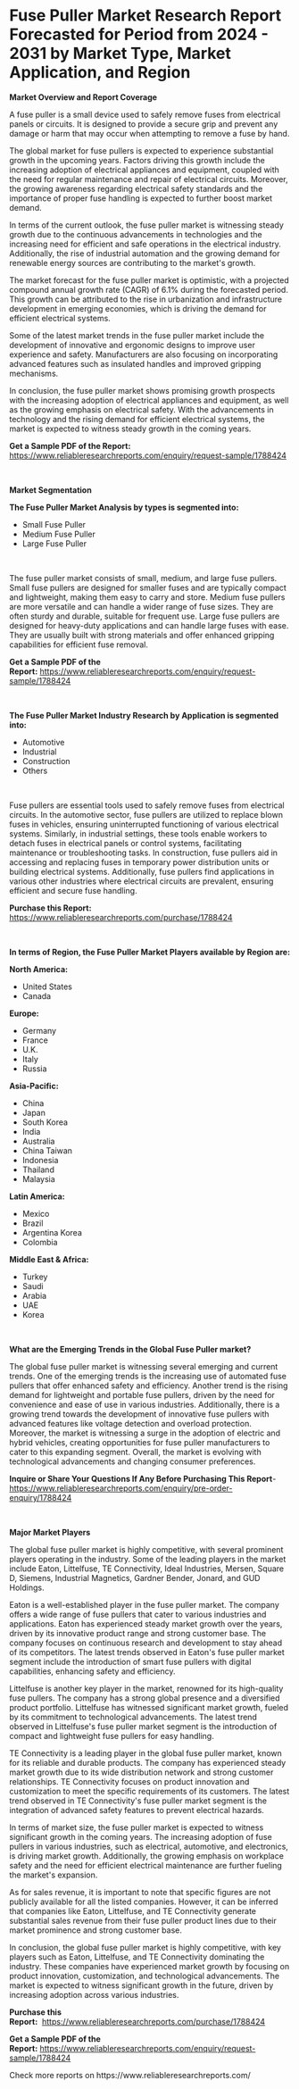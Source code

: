 <p><h1>Fuse Puller Market Research Report Forecasted for Period from 2024 -  2031 by Market Type, Market Application, and Region</h1></p><p><strong>Market Overview and Report Coverage</strong></p>
<p><p>A fuse puller is a small device used to safely remove fuses from electrical panels or circuits. It is designed to provide a secure grip and prevent any damage or harm that may occur when attempting to remove a fuse by hand. </p><p>The global market for fuse pullers is expected to experience substantial growth in the upcoming years. Factors driving this growth include the increasing adoption of electrical appliances and equipment, coupled with the need for regular maintenance and repair of electrical circuits. Moreover, the growing awareness regarding electrical safety standards and the importance of proper fuse handling is expected to further boost market demand.</p><p>In terms of the current outlook, the fuse puller market is witnessing steady growth due to the continuous advancements in technologies and the increasing need for efficient and safe operations in the electrical industry. Additionally, the rise of industrial automation and the growing demand for renewable energy sources are contributing to the market's growth.</p><p>The market forecast for the fuse puller market is optimistic, with a projected compound annual growth rate (CAGR) of 6.1% during the forecasted period. This growth can be attributed to the rise in urbanization and infrastructure development in emerging economies, which is driving the demand for efficient electrical systems.</p><p>Some of the latest market trends in the fuse puller market include the development of innovative and ergonomic designs to improve user experience and safety. Manufacturers are also focusing on incorporating advanced features such as insulated handles and improved gripping mechanisms.</p><p>In conclusion, the fuse puller market shows promising growth prospects with the increasing adoption of electrical appliances and equipment, as well as the growing emphasis on electrical safety. With the advancements in technology and the rising demand for efficient electrical systems, the market is expected to witness steady growth in the coming years.</p></p>
<p><strong>Get a Sample PDF of the Report:</strong> <a href="https://www.reliableresearchreports.com/enquiry/request-sample/1788424">https://www.reliableresearchreports.com/enquiry/request-sample/1788424</a></p>
<p>&nbsp;</p>
<p><strong>Market Segmentation</strong></p>
<p><strong>The Fuse Puller Market Analysis by types is segmented into:</strong></p>
<p><ul><li>Small Fuse Puller</li><li>Medium Fuse Puller</li><li>Large Fuse Puller</li></ul></p>
<p>&nbsp;</p>
<p><p>The fuse puller market consists of small, medium, and large fuse pullers. Small fuse pullers are designed for smaller fuses and are typically compact and lightweight, making them easy to carry and store. Medium fuse pullers are more versatile and can handle a wider range of fuse sizes. They are often sturdy and durable, suitable for frequent use. Large fuse pullers are designed for heavy-duty applications and can handle large fuses with ease. They are usually built with strong materials and offer enhanced gripping capabilities for efficient fuse removal.</p></p>
<p><strong>Get a Sample PDF of the Report:</strong>&nbsp;<a href="https://www.reliableresearchreports.com/enquiry/request-sample/1788424">https://www.reliableresearchreports.com/enquiry/request-sample/1788424</a></p>
<p>&nbsp;</p>
<p><strong>The Fuse Puller Market Industry Research by Application is segmented into:</strong></p>
<p><ul><li>Automotive</li><li>Industrial</li><li>Construction</li><li>Others</li></ul></p>
<p>&nbsp;</p>
<p><p>Fuse pullers are essential tools used to safely remove fuses from electrical circuits. In the automotive sector, fuse pullers are utilized to replace blown fuses in vehicles, ensuring uninterrupted functioning of various electrical systems. Similarly, in industrial settings, these tools enable workers to detach fuses in electrical panels or control systems, facilitating maintenance or troubleshooting tasks. In construction, fuse pullers aid in accessing and replacing fuses in temporary power distribution units or building electrical systems. Additionally, fuse pullers find applications in various other industries where electrical circuits are prevalent, ensuring efficient and secure fuse handling.</p></p>
<p><strong>Purchase this Report:</strong>&nbsp; <a href="https://www.reliableresearchreports.com/purchase/1788424">https://www.reliableresearchreports.com/purchase/1788424</a></p>
<p>&nbsp;</p>
<p><strong>In terms of Region, the Fuse Puller Market Players available by Region are:</strong></p>
<p>
    <p> <strong> North America: </strong>
        <ul>
            <li>United States</li>
            <li>Canada</li>
        </ul>
        </p> 
    <p> <strong> Europe: </strong>
        <ul>
            <li>Germany</li>
            <li>France</li>
            <li>U.K.</li>
            <li>Italy</li>
            <li>Russia</li>
        </ul>
        </p> 
    <p> <strong> Asia-Pacific: </strong>
        <ul>
            <li>China</li>
            <li>Japan</li>
            <li>South Korea</li>
            <li>India</li>
            <li>Australia</li>
            <li>China Taiwan</li>
            <li>Indonesia</li>
            <li>Thailand</li>
            <li>Malaysia</li>
        </ul>
        </p> 
    <p> <strong> Latin America: </strong>
        <ul>
            <li>Mexico</li>
            <li>Brazil</li>
            <li>Argentina Korea</li>
            <li>Colombia</li>
        </ul>
        </p> 
    <p> <strong> Middle East & Africa: </strong>
        <ul>
            <li>Turkey</li>
            <li>Saudi</li>
            <li>Arabia</li>
            <li>UAE</li>
            <li>Korea</li>
        </ul>
    </p>
    </p>
<p>&nbsp;</p>
<p><strong>What are the Emerging Trends in the Global Fuse Puller market?</strong></p>
<p><p>The global fuse puller market is witnessing several emerging and current trends. One of the emerging trends is the increasing use of automated fuse pullers that offer enhanced safety and efficiency. Another trend is the rising demand for lightweight and portable fuse pullers, driven by the need for convenience and ease of use in various industries. Additionally, there is a growing trend towards the development of innovative fuse pullers with advanced features like voltage detection and overload protection. Moreover, the market is witnessing a surge in the adoption of electric and hybrid vehicles, creating opportunities for fuse puller manufacturers to cater to this expanding segment. Overall, the market is evolving with technological advancements and changing consumer preferences.</p></p>
<p><strong>Inquire or Share Your Questions If Any Before Purchasing This Report</strong>- <a href="https://www.reliableresearchreports.com/enquiry/pre-order-enquiry/1788424">https://www.reliableresearchreports.com/enquiry/pre-order-enquiry/1788424</a></p>
<p>&nbsp;</p>
<p><strong>Major Market Players</strong></p>
<p><p>The global fuse puller market is highly competitive, with several prominent players operating in the industry. Some of the leading players in the market include Eaton, Littelfuse, TE Connectivity, Ideal Industries, Mersen, Square D, Siemens, Industrial Magnetics, Gardner Bender, Jonard, and GUD Holdings.</p><p>Eaton is a well-established player in the fuse puller market. The company offers a wide range of fuse pullers that cater to various industries and applications. Eaton has experienced steady market growth over the years, driven by its innovative product range and strong customer base. The company focuses on continuous research and development to stay ahead of its competitors. The latest trends observed in Eaton's fuse puller market segment include the introduction of smart fuse pullers with digital capabilities, enhancing safety and efficiency.</p><p>Littelfuse is another key player in the market, renowned for its high-quality fuse pullers. The company has a strong global presence and a diversified product portfolio. Littelfuse has witnessed significant market growth, fueled by its commitment to technological advancements. The latest trend observed in Littelfuse's fuse puller market segment is the introduction of compact and lightweight fuse pullers for easy handling.</p><p>TE Connectivity is a leading player in the global fuse puller market, known for its reliable and durable products. The company has experienced steady market growth due to its wide distribution network and strong customer relationships. TE Connectivity focuses on product innovation and customization to meet the specific requirements of its customers. The latest trend observed in TE Connectivity's fuse puller market segment is the integration of advanced safety features to prevent electrical hazards.</p><p>In terms of market size, the fuse puller market is expected to witness significant growth in the coming years. The increasing adoption of fuse pullers in various industries, such as electrical, automotive, and electronics, is driving market growth. Additionally, the growing emphasis on workplace safety and the need for efficient electrical maintenance are further fueling the market's expansion.</p><p>As for sales revenue, it is important to note that specific figures are not publicly available for all the listed companies. However, it can be inferred that companies like Eaton, Littelfuse, and TE Connectivity generate substantial sales revenue from their fuse puller product lines due to their market prominence and strong customer base.</p><p>In conclusion, the global fuse puller market is highly competitive, with key players such as Eaton, Littelfuse, and TE Connectivity dominating the industry. These companies have experienced market growth by focusing on product innovation, customization, and technological advancements. The market is expected to witness significant growth in the future, driven by increasing adoption across various industries.</p></p>
<p><strong>Purchase this Report:</strong>&nbsp;&nbsp;<a href="https://www.reliableresearchreports.com/purchase/1788424">https://www.reliableresearchreports.com/purchase/1788424</a></p>
<p></p>
<p><strong>Get a Sample PDF of the Report:</strong>&nbsp;<a href="https://www.reliableresearchreports.com/enquiry/request-sample/1788424">https://www.reliableresearchreports.com/enquiry/request-sample/1788424</a></p>
<p>Check more reports on https://www.reliableresearchreports.com/</p>